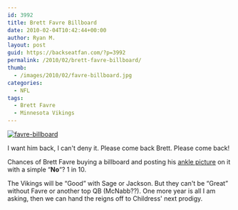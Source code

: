 ```yaml
---
id: 3992
title: Brett Favre Billboard
date: 2010-02-04T10:42:44+00:00
author: Ryan M.
layout: post
guid: https://backseatfan.com/?p=3992
permalink: /2010/02/brett-favre-billboard/
thumb:
  - /images/2010/02/favre-billboard.jpg
categories:
  - NFL
tags:
  - Brett Favre
  - Minnesota Vikings
---
```


<div class="entry">
  <p>
    <a href="/images/2010/02/favre-billboard.jpg"><img class="aligncenter size-full wp-image-3993" title="favre-billboard" src="/images/2010/02/favre-billboard.jpg" alt="favre-billboard" width="615" height="400" srcset="/images/2010/02/favre-billboard.jpg 615w, /images/2010/02/favre-billboard-300x195.jpg 300w" sizes="(max-width: 615px) 100vw, 615px" /></a>
  </p>

  <p>
    I want him back, I can't deny it. Please come back Brett. Please come back!
  </p>

  <p>
    Chances of Brett Favre buying a billboard and posting his <a href="https://backseatfan.com/index.php/2010/02/brett-favre-injury-pictures/">ankle picture</a> on it with a simple &#8220;<strong>No</strong>&#8220;? 1 in 10.
  </p>

  <p>
    The Vikings will be &#8220;Good&#8221; with Sage or Jackson. But they can't be &#8220;Great&#8221; without Favre or another top QB (McNabb??). One more year is all I am asking, then we can hand the reigns off to Childress' next prodigy.
  </p>
</div>
